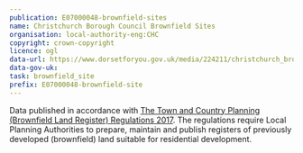 ```yaml
---
publication: E07000048-brownfield-sites
name: Christchurch Borough Council Brownfield Sites
organisation: local-authority-eng:CHC
copyright: crown-copyright
licence: ogl
data-url: https://www.dorsetforyou.gov.uk/media/224211/christchurch_brownfieldregister_2017-12-19_rev1/doc/christchurch_brownfieldregister_2017-12-19_rev1.csv
data-gov-uk: 
task: brownfield_site
prefix: E07000048-brownfield-site
---
```


Data published in accordance with [The Town and Country Planning (Brownfield Land Register) Regulations 2017](http://www.legislation.gov.uk/uksi/2017/403/contents/made).
The regulations require Local Planning Authorities to prepare, maintain and publish registers of previously developed (brownfield) land suitable for residential development.

